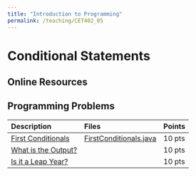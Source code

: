 ```yaml
---
title: "Introduction to Programming"
permalink: /teaching/CET402_05
---
```


# Conditional Statements

## Online Resources

## Programming Problems

| Description           |Files   | Points |
| :-------------------- | :----- | :----- |
| [First Conditionals](/files/CET402/05_FirstConditionals.pdf) |[FirstConditionals.java](/files/CET402/FirstConditional.java) | 10 pts |
| [What is the Output?](/files/CET402/05_WhatIsTheOutput.pdf)    |       | 10 pts |
| [Is it a Leap Year?](/files/CET402/05_LeapYear.pdf) |        | 10 pts |
